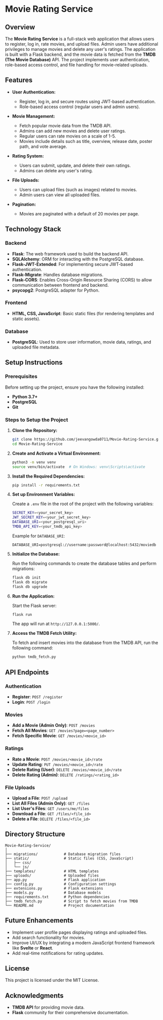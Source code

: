 # Movie Rating Service

## Overview

The **Movie Rating Service** is a full-stack web application that allows users to register, log in, rate movies, and upload files. Admin users have additional privileges to manage movies and delete any user's ratings. The application is built with a Flask backend, and the movie data is fetched from the **TMDB (The Movie Database)** API. The project implements user authentication, role-based access control, and file handling for movie-related uploads.

## Features

- **User Authentication:**
  - Register, log in, and secure routes using JWT-based authentication.
  - Role-based access control (regular users and admin users).

- **Movie Management:**
  - Fetch popular movie data from the TMDB API.
  - Admins can add new movies and delete user ratings.
  - Regular users can rate movies on a scale of 1-5.
  - Movies include details such as title, overview, release date, poster path, and vote average.

- **Rating System:**
  - Users can submit, update, and delete their own ratings.
  - Admins can delete any user's rating.

- **File Uploads:**
  - Users can upload files (such as images) related to movies.
  - Admin users can view all uploaded files.
  
- **Pagination:**
  - Movies are paginated with a default of 20 movies per page.

## Technology Stack

### Backend
- **Flask**: The web framework used to build the backend API.
- **SQLAlchemy**: ORM for interacting with the PostgreSQL database.
- **Flask-JWT-Extended**: For implementing secure JWT-based authentication.
- **Flask-Migrate**: Handles database migrations.
- **Flask-CORS**: Enables Cross-Origin Resource Sharing (CORS) to allow communication between frontend and backend.
- **psycopg2**: PostgreSQL adapter for Python.

### Frontend
- **HTML, CSS, JavaScript**: Basic static files (for rendering templates and static assets).

### Database
- **PostgreSQL**: Used to store user information, movie data, ratings, and uploaded file metadata.

## Setup Instructions

### Prerequisites

Before setting up the project, ensure you have the following installed:

- **Python 3.7+**
- **PostgreSQL**
- **Git**

### Steps to Setup the Project

1. **Clone the Repository:**

   ```bash
   git clone https://github.com/jeevangowda0711/Movie-Rating-Service.git
   cd Movie-Rating-Service
   ```

2. **Create and Activate a Virtual Environment:**

   ```bash
   python3 -m venv venv
   source venv/bin/activate  # On Windows: venv\Scripts\activate
   ```

3. **Install the Required Dependencies:**

   ```bash
   pip install -r requirements.txt
   ```

4. **Set up Environment Variables:**

   Create a `.env` file in the root of the project with the following variables:

   ```bash
   SECRET_KEY=<your_secret_key>
   JWT_SECRET_KEY=<your_jwt_secret_key>
   DATABASE_URI=<your_postgresql_uri>
   TMDB_API_KEY=<your_tmdb_api_key>
   ```

   Example for `DATABASE_URI`:

   ```
   DATABASE_URI=postgresql://username:password@localhost:5432/moviedb
   ```

5. **Initialize the Database:**

   Run the following commands to create the database tables and perform migrations:

   ```bash
   flask db init
   flask db migrate
   flask db upgrade
   ```

6. **Run the Application:**

   Start the Flask server:

   ```bash
   flask run
   ```

   The app will run at `http://127.0.0.1:5000/`.

7. **Access the TMDB Fetch Utility:**

   To fetch and insert movies into the database from the TMDB API, run the following command:

   ```bash
   python tmdb_fetch.py
   ```

## API Endpoints

### Authentication

- **Register**: `POST /register`
- **Login**: `POST /login`

### Movies

- **Add a Movie (Admin Only)**: `POST /movies`
- **Fetch All Movies**: `GET /movies?page=<page_number>`
- **Fetch Specific Movie**: `GET /movies/<movie_id>`
  
### Ratings

- **Rate a Movie**: `POST /movies/<movie_id>/rate`
- **Update Rating**: `PUT /movies/<movie_id>/rate`
- **Delete Rating (User)**: `DELETE /movies/<movie_id>/rate`
- **Delete Rating (Admin)**: `DELETE /ratings/<rating_id>`

### File Uploads

- **Upload a File**: `POST /upload`
- **List All Files (Admin Only)**: `GET /files`
- **List User's Files**: `GET /users/me/files`
- **Download a File**: `GET /files/<file_id>`
- **Delete a File**: `DELETE /files/<file_id>`

## Directory Structure

```
Movie-Rating-Service/
│
├── migrations/            # Database migration files
├── static/                # Static files (CSS, JavaScript)
│   ├── css/
│   └── js/
├── templates/             # HTML templates
├── uploads/               # Uploaded files
├── app.py                 # Flask application
├── config.py              # Configuration settings
├── extensions.py          # Flask extensions
├── models.py              # Database models
├── requirements.txt       # Python dependencies
├── tmdb_fetch.py          # Script to fetch movies from TMDB
└── README.md              # Project documentation
```

## Future Enhancements

- Implement user profile pages displaying ratings and uploaded files.
- Add search functionality for movies.
- Improve UI/UX by integrating a modern JavaScript frontend framework like **Svelte** or **React**.
- Add real-time notifications for rating updates.

## License

This project is licensed under the MIT License.

## Acknowledgments

- **TMDB API** for providing movie data.
- **Flask** community for their comprehensive documentation.
